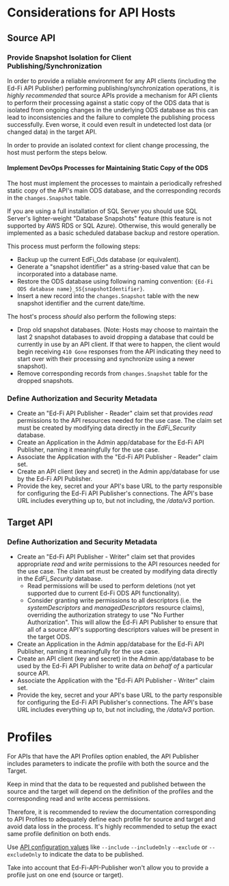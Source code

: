 # Considerations for API Hosts

## Source API

### Provide Snapshot Isolation for Client Publishing/Synchronization

In order to provide a reliable environment for any API clients (including the
Ed-Fi API Publisher) performing publishing/synchronization operations, it is
_highly recommended_ that source APIs provide a mechanism for API clients to
perform their processing against a static copy of the ODS data that is isolated
from ongoing changes in the underlying ODS database as this can lead to
inconsistencies and the failure to complete the publishing process successfully.
Even worse, it could even result in undetected lost data (or changed data) in
the target API.

In order to provide an isolated context for client change processing, the host
must perform the steps below.

#### Implement DevOps Processes for Maintaining Static Copy of the ODS

The host must implement the processes to maintain a periodically refreshed
static copy of the API's main ODS database, and the corresponding records in the
`changes.Snapshot` table.

If you are using a full installation of SQL Server you should use SQL Server's
lighter-weight "Database Snapshots" feature (this feature is not supported by
AWS RDS or SQL Azure). Otherwise, this would generally be implemented as a basic
scheduled database backup and restore operation.

This process must perform the following steps:

* Backup up the current EdFi_Ods database (or equivalent).
* Generate a "snapshot identifier" as a string-based value that can be
  incorporated into a database name.
* Restore the ODS database using following naming convention: `{Ed-Fi ODS
  database name}_SS{snapshotIdentifier}`.
* Insert a new record into the `changes.Snapshot` table with the new snapshot
  identifier and the current date/time.

The host's process _should_ also perform the following steps:

* Drop old snapshot databases. (Note: Hosts may choose to maintain the last 2
  snapshot databases to avoid dropping a database that could be currently in use
  by an API client. If that were to happen, the client would begin receiving
  `410 Gone` responses from the API indicating they need to start over with
  their processing and synchronize using a newer snapshot).
* Remove corresponding records from `changes.Snapshot` table for the dropped
  snapshots.

### Define Authorization and Security Metadata

* Create an "Ed-Fi API Publisher - Reader" claim set that provides _read_
  permissions to the API resources needed for the use case. The claim set must
  be created by modifying data directly in the _EdFi_Security_ database.
* Create an Application in the Admin app/database for the Ed-Fi API Publisher,
  naming it meaningfully for the use case.
* Associate the Application with the "Ed-Fi API Publisher - Reader" claim set.
* Create an API client (key and secret) in the Admin app/database for use by the
  Ed-Fi API Publisher.
* Provide the key, secret and your API's base URL to the party responsible for
  configuring the Ed-Fi API Publisher's connections. The API's base URL includes
  everything up to, but not including, the _/data/v3_ portion.

## Target API

### Define Authorization and Security Metadata

* Create an "Ed-Fi API Publisher - Writer" claim set that provides appropriate
  _read_ and _write_ permissions to the API resources needed for the use case.
  The claim set must be created by modifying data directly in the
  _EdFi_Security_ database.
  * Read permissions will be used to perform deletions (not yet supported due to
    current Ed-Fi ODS API functionality).
  * Consider granting write permissions to all descriptors (i.e. the
    _systemDescriptors_ and _managedDescriptors_ resource claims), overriding
    the authorization strategy to use "No Further Authorization". This will
    allow the Ed-Fi API Publisher to ensure that all of a source API's
    supporting descriptors values will be present in the target ODS.
* Create an Application in the Admin app/database for the Ed-Fi API Publisher,
  naming it meaningfully for the use case.
* Create an API client (key and secret) in the Admin app/database to be used by
  the Ed-Fi API Publisher to write data _on behalf of_ a particular source API.
* Associate the Application with the "Ed-Fi API Publisher - Writer" claim set.
* Provide the key, secret and your API's base URL to the party responsible for
  configuring the Ed-Fi API Publisher's connections. The API's base URL includes
  everything up to, but not including, the _/data/v3_ portion.

# Profiles

For APIs that have the API Profiles option enabled, the API Publisher includes
parameters to indicate the profile with both the source and the Target.

Keep in mind that the data to be requested and published between the source and
the target will depend on the definition of the profiles and the corresponding
read and write access permissions.

Therefore, it is recommended to review the documentation corresponding to API
Profiles to adequately define each profile for source and target and avoid data
loss in the process. It's highly recommended to setup the exact same profile
definition on both ends.

Use [API configuration values](API-Publisher-Configuration.md#api-connections)
like `--include` `--includeOnly` `--exclude` or `--excludeOnly` to indicate the
data to be published.

Take into account that Ed-Fi-API-Publisher won't allow you to provide a profile
just on one end (source or target).

